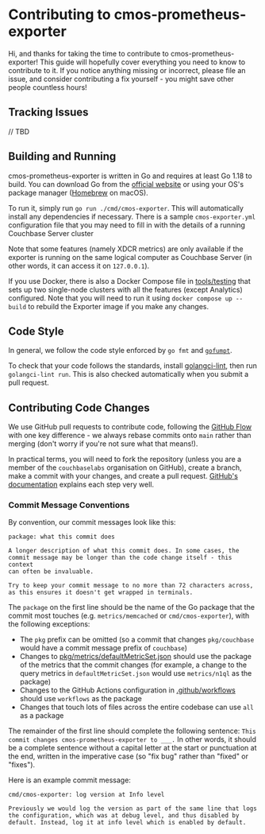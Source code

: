 # Contributing to cmos-prometheus-exporter

Hi, and thanks for taking the time to contribute to cmos-prometheus-exporter!
This guide will hopefully cover everything you need to know to contribute to it.
If you notice anything missing or incorrect, please file an issue, and consider contributing a fix yourself - you might save other people countless hours!

## Tracking Issues

// TBD

## Building and Running

cmos-prometheus-exporter is written in Go and requires at least Go 1.18 to build.
You can download Go from the [official website](https://go.dev) or using your OS's package manager ([Homebrew](https://formulae.brew.sh/formula/go#default) on macOS).

To run it, simply run `go run ./cmd/cmos-exporter`. This will automatically install any dependencies if necessary. There is a sample `cmos-exporter.yml` configuration file that you may need to fill in with the details of a running Couchbase Server cluster

Note that some features (namely XDCR metrics) are only available if the exporter is running on the same logical computer as Couchbase Server (in other words, it can access it on `127.0.0.1`).

If you use Docker, there is also a Docker Compose file in [tools/testing](tools/testing) that sets up two single-node clusters with all the features (except Analytics) configured. Note that you will need to run it using `docker compose up --build` to rebuild the Exporter image if you make any changes.

## Code Style

In general, we follow the code style enforced by `go fmt` and [`gofumpt`](https://github.com/mvdan/gofumpt).

To check that your code follows the standards, install [golangci-lint](https://golangci-lint.run), then run `golangci-lint run`.
This is also checked automatically when you submit a pull request.

## Contributing Code Changes

We use GitHub pull requests to contribute code, following the [GitHub Flow](https://githubflow.github.io/) with one key difference - we always rebase commits onto `main` rather than merging (don't worry if you're not sure what that means!).

In practical terms, you will need to fork the repository (unless you are a member of the `couchbaselabs` organisation on GitHub), create a branch, make a commit with your changes, and create a pull request. [GitHub's documentation](https://docs.github.com/en/pull-requests/collaborating-with-pull-requests/getting-started/about-collaborative-development-models) explains each step very well.

### Commit Message Conventions

By convention, our commit messages look like this:

```
package: what this commit does

A longer description of what this commit does. In some cases, the
commit message may be longer than the code change itself - this context
can often be invaluable.

Try to keep your commit message to no more than 72 characters across,
as this ensures it doesn't get wrapped in terminals.
```

The `package` on the first line should be the name of the Go package that the commit most touches (e.g. `metrics/memcached` or `cmd/cmos-exporter`), with the following exceptions:
* The `pkg` prefix can be omitted (so a commit that changes `pkg/couchbase` would have a commit message prefix of `couchbase`)
* Changes to [pkg/metrics/defaultMetricSet.json](pkg/metrics/defaultMetricSet.json) should use the package of the metrics that the commit changes (for example, a change to the query metrics in `defaultMetricSet.json` would use `metrics/n1ql` as the package)
* Changes to the GitHub Actions configuration in [.github/workflows](.github/workflows) should use `workflows` as the package
* Changes that touch lots of files across the entire codebase can use `all` as a package

The remainder of the first line should complete the following sentence: `This commit changes cmos-prometheus-exporter to ___.` In other words, it should be a complete sentence without a capital letter at the start or punctuation at the end, written in the imperative case (so "fix bug" rather than "fixed" or "fixes").

Here is an example commit message:

```
cmd/cmos-exporter: log version at Info level

Previously we would log the version as part of the same line that logs
the configuration, which was at debug level, and thus disabled by
default. Instead, log it at info level which is enabled by default.
```
